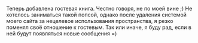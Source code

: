 ﻿Теперь добавлена гостевая книга. Честно говоря, не по моей вине ;) Не хотелось заниматься такой попсой, однако после удаления системой моего сайта за нецелевое использования пространства, я резко поменял своё отношение к гостевым. Так или иначе, я буду рад, если в ней будут появляться новые сообщения =)